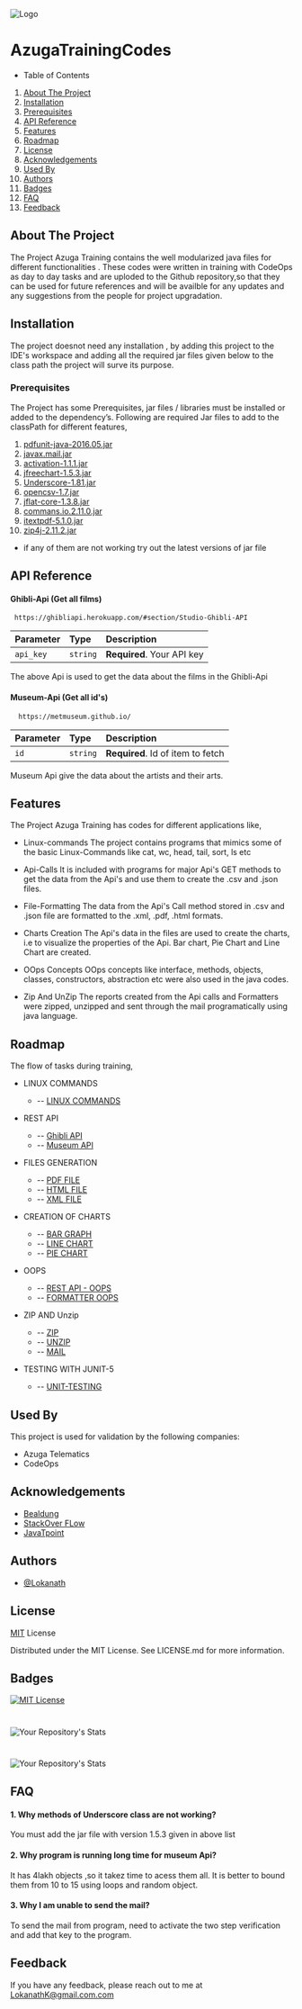 
![Logo](https://static.javatpoint.com/core/images/java-logo1.png)

# AzugaTrainingCodes

- Table of Contents

1. [About The Project](##About-The-Project)
2. [Installation](##Installation)
3. [Prerequisites](##Prerequisites)
4. [API Reference](##API-Reference)
5. [Features](##Features)
7. [Roadmap](##Roadmap)
8. [License](##License)
9. [Acknowledgements](##Acknowledgements)
10. [Used By](##Used-By)
11. [Authors](##Authors)
12. [Badges](##Badges)
13. [FAQ](##FAQ)
14. [Feedback](##Feedback)

## About The Project
The Project Azuga Training contains the well modularized java files for different functionalities . These codes were written in training with CodeOps as day to day tasks and are uploded to the Github repository,so that they can be used for future references and will be availble for any updates and any suggestions from the people for project upgradation. 

## Installation

The project doesnot need any installation , by adding this project to the IDE's workspace and adding all the required jar files given below to the class path the project will surve its purpose.

### Prerequisites 
The Project has some Prerequisites, jar files / libraries must be installed or added to the dependency’s. Following are required Jar files to add to the classPath for different features,
1. [pdfunit-java-2016.05.jar](http://www.pdfunit.com/en/download/)
2. [javax.mail.jar](https://jar-download.com/artifacts/com.sun.mail/javax.mail/1.6.1/source-code)
3. [activation-1.1.1.jar](https://jar-download.com/artifacts/javax.activation/activation/1.1.1/source-code)
4. [jfreechart-1.5.3.jar](https://search.maven.org/artifact/org.jfree/jfreechart/1.5.3/jar)
5. [Underscore-1.81.jar](https://mavenlibs.com/jar/file/com.github.javadev/underscore)
6. [opencsv-1.7.jar](https://jar-download.com/?search_box=opencsv-1.7)
7. [jflat-core-1.3.8.jar](https://jar-download.com/?search_box=JFlat)
8. [commans.io.2.11.0.jar](https://mvnrepository.com/artifact/commons-io/commons-io/2.11.0)
9. [itextpdf-5.1.0.jar](https://mvnrepository.com/artifact/com.itextpdf/itextpdf/5.1.0)
10. [zip4j-2.11.2.jar](https://mvnrepository.com/artifact/net.lingala.zip4j/zip4j/2.11.2)

- if any of them are not working try out the latest versions of jar file


## API Reference

#### Ghibli-Api (Get all films)

```http
 https://ghibliapi.herokuapp.com/#section/Studio-Ghibli-API
```

| Parameter | Type     | Description                |
| :-------- | :------- | :------------------------- |
| `api_key` | `string` | **Required**. Your API key |

The above Api is used to get the data about the films in the Ghibli-Api

#### Museum-Api (Get all id's)

```http
  https://metmuseum.github.io/
```

| Parameter | Type     | Description                       |
| :-------- | :------- | :-------------------------------- |
| `id`      | `string` | **Required**. Id of item to fetch |


Museum Api give the data about the artists and their arts.


## Features

The Project Azuga Training has codes for different applications like,
- Linux-commands
The project contains programs that mimics some of the basic Linux-Commands like cat, wc, head, tail, sort, ls etc

- Api-Calls
It is included with programs for major Api's GET methods to get the data from the Api's and use them to create the .csv and .json files. 

- File-Formatting
The data from the Api's Call method stored in .csv and .json file are formatted to the .xml, .pdf, .html formats.

- Charts Creation
The Api's data in the files are used to create the charts, i.e to visualize the properties of the Api. Bar chart, Pie Chart and Line Chart are created.

- OOps Concepts
OOps concepts like interface, methods, objects, classes, constructors, abstraction etc were also used in the java codes.

- Zip And UnZip
The reports created from the Api calls and Formatters were zipped, unzipped and sent through the mail programatically using java language.


## Roadmap
 
 The flow of tasks during training,
 
- LINUX COMMANDS 

    -   --  [ LINUX COMMANDS ](https://github.com/LokanathLoki/AzugaTrainingCodes/tree/main/linuxCommands)
- REST API

    -   --  [ Ghibli API ](https://github.com/LokanathLoki/AzugaTrainingCodes/blob/features/ghibliApi.java)
    -   --  [ Museum API ](https://github.com/LokanathLoki/AzugaTrainingCodes/blob/features/apiGenric.java)

- FILES GENERATION

    -   --  [ PDF FILE](https://github.com/LokanathLoki/AzugaTrainingCodes/blob/features/CSVtoPdf.java)
    -   --  [ HTML FILE](https://github.com/LokanathLoki/AzugaTrainingCodes/blob/features/CSVtoHtml.java)
    -   --  [ XML FILE](https://github.com/LokanathLoki/AzugaTrainingCodes/blob/features/JsonToXml.java)
- CREATION OF CHARTS

    -   --  [ BAR GRAPH ](https://github.com/LokanathLoki/AzugaTrainingCodes/blob/charts/barChart.java)
    -   --  [ LINE CHART ](https://github.com/LokanathLoki/AzugaTrainingCodes/blob/charts/LineChart.java)
    -   --  [ PIE CHART](https://github.com/LokanathLoki/AzugaTrainingCodes/blob/charts/PieChart.java)
- OOPS 

    -   --  [ REST API - OOPS ](https://github.com/11suryasoni/JavaTraining/tree/feature/OOPS/OOPS_RestApi)
    -   --  [ FORMATTER OOPS ](https://github.com/11suryasoni/JavaTraining/tree/feature/OOPS/Zip_Unzip)

- ZIP AND Unzip

    -   --  [ ZIP ](https://github.com/11suryasoni/JavaTraining/tree/feature/OOPS/OOPS_RestApi)
    -   --  [ UNZIP ](https://github.com/11suryasoni/JavaTraining/tree/feature/OOPS/Zip_Unzip)
    -   --  [ MAIL ](https://github.com/11suryasoni/JavaTraining/tree/feature/OOPS/Zip_Unzip)

- TESTING WITH JUNIT-5

    -   --  [ UNIT-TESTING ](https://github.com/11suryasoni/JavaTraining/tree/feature/JunitTesting)
   


## Used By

This project is used for validation by the following companies:

- Azuga Telematics
- CodeOps



## Acknowledgements

 - [Bealdung ](https://www.baeldung.com/java-tutorial)
 - [StackOver FLow](https://stackoverflow.com/)
 - [JavaTpoint](https://www.javatpoint.com/)



## Authors

- [@Lokanath](https://github.com/LokanathLoki/AzugaTrainingCodes/tree/main)



## License

[MIT](https://choosealicense.com/licenses/mit/) License 

Distributed under the MIT License. See LICENSE.md for more information.


## Badges


[![MIT License](https://img.shields.io/badge/License-MIT-green.svg)](https://choosealicense.com/licenses/mit/)
#

![Your Repository's Stats](https://github-readme-stats.vercel.app/api/top-langs/?username=LokanathLoki&theme=blue-green)
#
![Your Repository's Stats](https://github-readme-stats.vercel.app/api?username=LokanathLoki&show_icons=true)



## FAQ

#### 1. Why methods of Underscore class are not working?

You must add the jar file with version 1.5.3 given in above list

####  2. Why program is running long time for museum Api?

It has 4lakh objects ,so it takez time to acess them all. It is better to bound them from 10 to 15 using loops and random object.

#### 3. Why I am unable to send the mail?

To send the mail from program, need to activate the two step verification and add that key to the program.



## Feedback

If you have any feedback, please reach out to me at LokanathK@gmail.com.com


